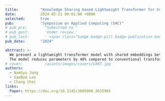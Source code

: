 ```yaml
---
title:          "Knowledge Sharing based Lightweight Transformer for Construction Safety Accident Prevention"
date:           2024-05-21 00:01:00 +0800
selected:       true
pub:            "Symposium on Applied Computing (SAC)"
# pub_pre:        "Submitted to "
# pub_post:       'Under review.'
# pub_last:       ' <span class="badge badge-pill badge-publication badge-success">Spotlight</span>'
pub_date:       "2024"

abstract: >-
  We present a lightweight transformer model with shared embeddings between encoders and decoders, designed to enhance efficiency and address expression imbalance in construction safety prediction.
  The model reduces parameters by 48% compared to conventional transformers and improves performance by 4% over LSTM, enabling effective correlation analysis and deployment in edge computing environments.
# cover:          /assets/images/covers/CART.jpg
authors:
  - NamGyu Jung
  - SaeBom Lee
  - Chang Choi
links:
  Paper: https://doi.org/10.1145/3605098.3635985
---
```


